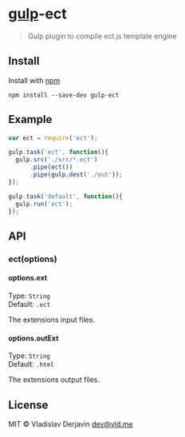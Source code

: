 # [gulp](https://github.com/wearefractal/gulp)-ect

> Gulp plugin to compile ect.js template engine

## Install

Install with [npm](https://npmjs.org/package/gulp-mocha)

```
npm install --save-dev gulp-ect
```


## Example

```js
var ect = require('ect');

gulp.task('ect', function(){
  gulp.src('./src/*.ect')
      .pipe(ect())
      .pipe(gulp.dest('./out'));
});

gulp.task('default', function(){
  gulp.run('ect');
});
```

## API

### ect(options)


#### options.ext

Type: `String`  
Default: `.ect`  

The extensions input files.


#### options.outExt

Type: `String`  
Default: `.html`  

The extensions output files.



## License

MIT © Vladislav Derjavin <dev@vld.me>